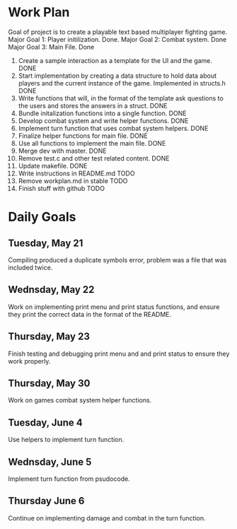 # Work Plan

Goal of project is to create a playable text based multiplayer fighting game. 
Major Goal 1: Player initilization. Done.
Major Goal 2: Combat system. Done
Major Goal 3: Main File. Done

1. Create a sample interaction as a template for the UI and the game. DONE
2. Start implementation by creating a data structure to hold data about players and the current instance of the game. Implemented in structs.h DONE
3. Write functions that will, in the format of the template ask questions to the users and stores the answers in a struct. DONE
4. Bundle initalization functions into a single function. DONE
5. Develop combat system and write helper functions. DONE
6. Implement turn function that uses combat system helpers. DONE
7. Finalize helper functions for main file. DONE
8. Use all functions to implement the main file. DONE
9. Merge dev with master. DONE
10. Remove test.c and other test related content. DONE
11. Update makefile. DONE
12. Write instructions in README.md TODO
13. Remove workplan.md in stable TODO
14. Finish stuff with github TODO

# Daily Goals

## Tuesday, May 21

Compiling produced a duplicate symbols error, problem was a file that was included twice.

## Wednsday, May 22

Work on implementing print menu and print status functions, and ensure they print the correct data in the format of the README.

## Thursday, May 23

Finish testing and debugging print menu and and print status to ensure they work properly.

## Thursday, May 30

Work on games combat system helper functions.

## Tuesday, June 4

Use helpers to implement turn function.

## Wednsday, June 5

Implement turn function from psudocode.

## Thursday June 6

Continue on implementing damage and combat in the turn function. 
